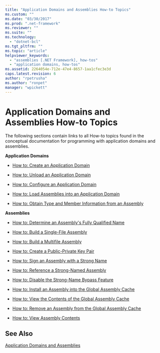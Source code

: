 ```yaml
---
title: "Application Domains and Assemblies How-to Topics"
ms.custom: ""
ms.date: "03/30/2017"
ms.prod: ".net-framework"
ms.reviewer: ""
ms.suite: ""
ms.technology: 
  - "dotnet-bcl"
ms.tgt_pltfrm: ""
ms.topic: "article"
helpviewer_keywords: 
  - "assemblies [.NET Framework], how-tos"
  - "application domains, how-tos"
ms.assetid: 2264054e-712e-47e4-8657-1aa1cfec3e3d
caps.latest.revision: 6
author: "rpetrusha"
ms.author: "ronpet"
manager: "wpickett"
---
```

# Application Domains and Assemblies How-to Topics
The following sections contain links to all How-to topics found in the conceptual documentation for programming with application domains and assemblies.  
  
 **Application Domains**  
  
-   [How to: Create an Application Domain](../../../docs/framework/app-domains/how-to-create-an-application-domain.md)  
  
-   [How to: Unload an Application Domain](../../../docs/framework/app-domains/how-to-unload-an-application-domain.md)  
  
-   [How to: Configure an Application Domain](../../../docs/framework/app-domains/how-to-configure-an-application-domain.md)  
  
-   [How to: Load Assemblies into an Application Domain](../../../docs/framework/app-domains/how-to-load-assemblies-into-an-application-domain.md)  
  
-   [How to: Obtain Type and Member Information from an Assembly](../../../docs/framework/app-domains/how-to-obtain-type-and-member-information-from-an-assembly.md)  
  
 **Assemblies**  
  
-   [How to: Determine an Assembly's Fully Qualified Name](../../../docs/framework/app-domains/how-to-determine-assembly-fully-qualified-name.md)  
  
-   [How to: Build a Single-File Assembly](../../../docs/framework/app-domains/how-to-build-a-single-file-assembly.md)  
  
-   [How to: Build a Multifile Assembly](../../../docs/framework/app-domains/how-to-build-a-multifile-assembly.md)  
  
-   [How to: Create a Public-Private Key Pair](../../../docs/framework/app-domains/how-to-create-a-public-private-key-pair.md)  
  
-   [How to: Sign an Assembly with a Strong Name](../../../docs/framework/app-domains/how-to-sign-an-assembly-with-a-strong-name.md)  
  
-   [How to: Reference a Strong-Named Assembly](../../../docs/framework/app-domains/how-to-reference-a-strong-named-assembly.md)  
  
-   [How to: Disable the Strong-Name Bypass Feature](../../../docs/framework/app-domains/how-to-disable-the-strong-name-bypass-feature.md)  
  
-   [How to: Install an Assembly into the Global Assembly Cache](../../../docs/framework/app-domains/how-to-install-an-assembly-into-the-gac.md)  
  
-   [How to: View the Contents of the Global Assembly Cache](../../../docs/framework/app-domains/how-to-view-the-contents-of-the-gac.md)  
  
-   [How to: Remove an Assembly from the Global Assembly Cache](../../../docs/framework/app-domains/how-to-remove-an-assembly-from-the-gac.md)  
  
-   [How to: View Assembly Contents](../../../docs/framework/app-domains/how-to-view-assembly-contents.md)  
  
## See Also  
 [Application Domains and Assemblies](../../../docs/framework/app-domains/index.md)
